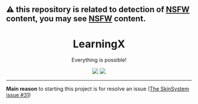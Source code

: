 ## :warning: this repository is related to detection of [NSFW](https://en.wikipedia.org/wiki/Not_safe_for_work) content, you may see [NSFW](https://en.wikipedia.org/wiki/Not_safe_for_work) content.

<h1 align="center">LearningX</h1>
<p align="center">Everything is possible!</p>

<p align="center">
    <a href="https://opensource.org/licenses/MIT"><img src="https://img.shields.io/github/license/riflowth/LearningX.svg"></a>
    <a href="https://www.paypal.me/wheprakhone"><img src="http://ionicabizau.github.io/badges/paypal.svg"></a>
</p>

---
**Main reason** to starting this project is for resolve an issue ([The SkinSystem issue #31](https://github.com/riflowth/SkinSystem/issues/31))
